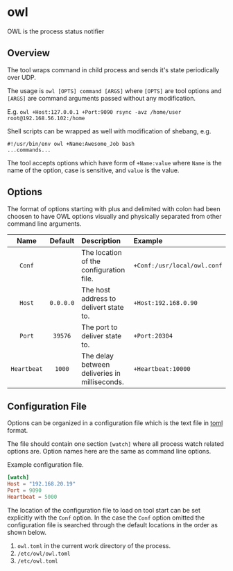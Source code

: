 # owl
OWL is the process status notifier

## Overview

The tool wraps command in child process and sends it's state periodically
over UDP.

The usage is `owl [OPTS] command [ARGS]` where `[OPTS]` are tool options
and `[ARGS]` are command arguments passed without any modification.

E.g. `owl +Host:127.0.0.1 +Port:9090 rsync -avz /home/user root@192.168.56.102:/home` 

Shell scripts can be wrapped as well with modification of shebang, e.g.

``` shell
#!/usr/bin/env owl +Name:Awesome_Job bash
...commands...
```

The tool accepts options which have form of `+Name:value` where `Name` is the name
of the option, case is sensitive, and `value` is the value.

## Options

The format of options starting with plus and delimited with colon had been choosen
to have OWL options visually and physically separated from other command line arguments.

| Name | Default | Description | Example |
| :--: | :-----: | :---------- | :------ |
| `Conf` | | The location of the configuration file.| `+Conf:/usr/local/owl.conf` |
| `Host` | `0.0.0.0` | The host address to delivert state to.| `+Host:192.168.0.90` |
| `Port` | `39576` |The port to deliver state to.| `+Port:20304` |
| `Heartbeat` | `1000` | The delay between deliveries in milliseconds.| `+Heartbeat:10000` |

## Configuration File

Options can be organized in a configuration file which is the text file in 
[toml](https://en.wikipedia.org/wiki/TOML) format.

The file should contain one section `[watch]` where all process watch related options
are. Option names here are the same as command line options.

Example configuration file.

``` toml
[watch]
Host = "192.168.20.19"
Port = 9090
Heartbeat = 5000
```

The location of the configuration file to load on tool start can be set explicitly with
the `Conf` option. In the case the `Conf` option omitted the configuration file is
searched through the default locations in the order as shown below.

1. `owl.toml` in the current work directory of the process.
2. `/etc/owl/owl.toml` 
3. `/etc/owl.toml` 

